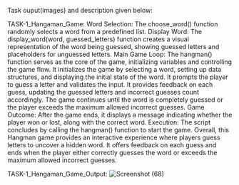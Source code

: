 Task ouput(images) and description given below:

TASK-1_Hangaman_Game:
Word Selection: The choose_word() function randomly selects a word from a predefined list.
Display Word: The display_word(word, guessed_letters) function creates a visual representation of the word being guessed, showing guessed letters and placeholders for unguessed letters.
Main Game Loop: The hangman() function serves as the core of the game, initializing variables and controlling the game flow.
  It initializes the game by selecting a word, setting up data structures, and displaying the initial state of the word.
  It prompts the player to guess a letter and validates the input.
  It provides feedback on each guess, updating the guessed letters and incorrect guesses count accordingly.
The game continues until the word is completely guessed or the player exceeds the maximum allowed incorrect guesses.
Game Outcome: After the game ends, it displays a message indicating whether the player won or lost, along with the correct word.
Execution: The script concludes by calling the hangman() function to start the game.
Overall, this Hangman game provides an interactive experience where players guess letters to uncover a hidden word. It offers feedback on each guess and ends when the player either correctly guesses the word or exceeds the maximum allowed incorrect guesses.

TASK-1_Hangaman_Game_Output:
![Screenshot (68)](https://github.com/Charansaiponugoti/CodeAlpha_Python_Programming/assets/160638909/4a8073e0-38a4-4ce8-a7a4-1fe1ef9f33f7)

